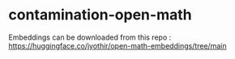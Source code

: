 # contamination-open-math

Embeddings can be downloaded from this repo : https://huggingface.co/jyothir/open-math-embeddings/tree/main
